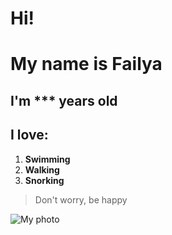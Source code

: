 # Hi! 

# My name is Failya

## I'm *** years old

## I love:

1. **Swimming**
2. **Walking**
3. **Snorking**
   
> Don't worry, be happy
> 
![My photo](C:\Users\Fire\Desktop\Failya\IMG_5771_отцентр.jpg 'My photo')